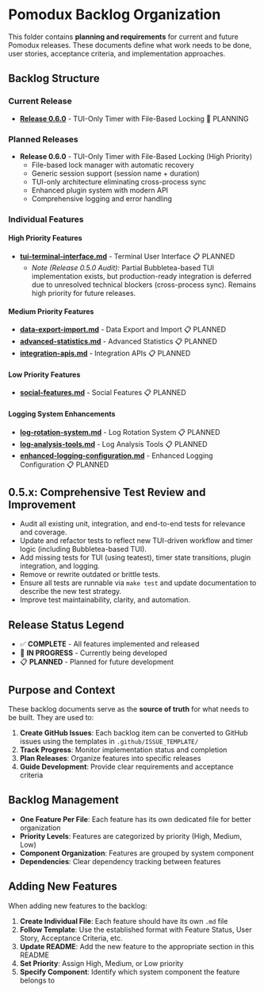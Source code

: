 # Pomodux Backlog Organization

This folder contains **planning and requirements** for current and future Pomodux releases. These documents define what work needs to be done, user stories, acceptance criteria, and implementation approaches.

## Backlog Structure

### Current Release
- **[Release 0.6.0](release-0.6.0.md)** - TUI-Only Timer with File-Based Locking 🔄 PLANNING

### Planned Releases
- **Release 0.6.0** - TUI-Only Timer with File-Based Locking (High Priority)
  - File-based lock manager with automatic recovery
  - Generic session support (session name + duration)
  - TUI-only architecture eliminating cross-process sync
  - Enhanced plugin system with modern API
  - Comprehensive logging and error handling

### Individual Features

#### High Priority Features
- **[tui-terminal-interface.md](tui-terminal-interface.md)** - Terminal User Interface 📋 PLANNED
  - *Note (Release 0.5.0 Audit):* Partial Bubbletea-based TUI implementation exists, but production-ready integration is deferred due to unresolved technical blockers (cross-process sync). Remains high priority for future releases.

#### Medium Priority Features
- **[data-export-import.md](data-export-import.md)** - Data Export and Import 📋 PLANNED
- **[advanced-statistics.md](advanced-statistics.md)** - Advanced Statistics 📋 PLANNED
- **[integration-apis.md](integration-apis.md)** - Integration APIs 📋 PLANNED

#### Low Priority Features
- **[social-features.md](social-features.md)** - Social Features 📋 PLANNED

#### Logging System Enhancements
- **[log-rotation-system.md](log-rotation-system.md)** - Log Rotation System 📋 PLANNED
- **[log-analysis-tools.md](log-analysis-tools.md)** - Log Analysis Tools 📋 PLANNED
- **[enhanced-logging-configuration.md](enhanced-logging-configuration.md)** - Enhanced Logging Configuration 📋 PLANNED

## 0.5.x: Comprehensive Test Review and Improvement
- Audit all existing unit, integration, and end-to-end tests for relevance and coverage.
- Update and refactor tests to reflect new TUI-driven workflow and timer logic (including Bubbletea-based TUI).
- Add missing tests for TUI (using teatest), timer state transitions, plugin integration, and logging.
- Remove or rewrite outdated or brittle tests.
- Ensure all tests are runnable via `make test` and update documentation to describe the new test strategy.
- Improve test maintainability, clarity, and automation.

## Release Status Legend

- ✅ **COMPLETE** - All features implemented and released
- 🔄 **IN PROGRESS** - Currently being developed
- 📋 **PLANNED** - Planned for future development

## Purpose and Context

These backlog documents serve as the **source of truth** for what needs to be built. They are used to:

1. **Create GitHub Issues**: Each backlog item can be converted to GitHub issues using the templates in `.github/ISSUE_TEMPLATE/`
2. **Track Progress**: Monitor implementation status and completion
3. **Plan Releases**: Organize features into specific releases
4. **Guide Development**: Provide clear requirements and acceptance criteria

## Backlog Management

- **One Feature Per File**: Each feature has its own dedicated file for better organization
- **Priority Levels**: Features are categorized by priority (High, Medium, Low)
- **Component Organization**: Features are grouped by system component
- **Dependencies**: Clear dependency tracking between features

## Adding New Features

When adding new features to the backlog:

1. **Create Individual File**: Each feature should have its own `.md` file
2. **Follow Template**: Use the established format with Feature Status, User Story, Acceptance Criteria, etc.
3. **Update README**: Add the new feature to the appropriate section in this README
4. **Set Priority**: Assign High, Medium, or Low priority
5. **Specify Component**: Identify which system component the feature belongs to 